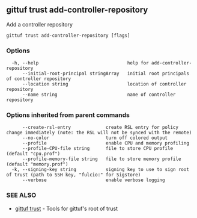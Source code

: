 ## gittuf trust add-controller-repository

Add a controller repository

```
gittuf trust add-controller-repository [flags]
```

### Options

```
  -h, --help                                 help for add-controller-repository
      --initial-root-principal stringArray   initial root principals of controller repository
      --location string                      location of controller repository
      --name string                          name of controller repository
```

### Options inherited from parent commands

```
      --create-rsl-entry             create RSL entry for policy change immediately (note: the RSL will not be synced with the remote)
      --no-color                     turn off colored output
      --profile                      enable CPU and memory profiling
      --profile-CPU-file string      file to store CPU profile (default "cpu.prof")
      --profile-memory-file string   file to store memory profile (default "memory.prof")
  -k, --signing-key string           signing key to use to sign root of trust (path to SSH key, "fulcio:" for Sigstore)
      --verbose                      enable verbose logging
```

### SEE ALSO

* [gittuf trust](gittuf_trust.md)	 - Tools for gittuf's root of trust


